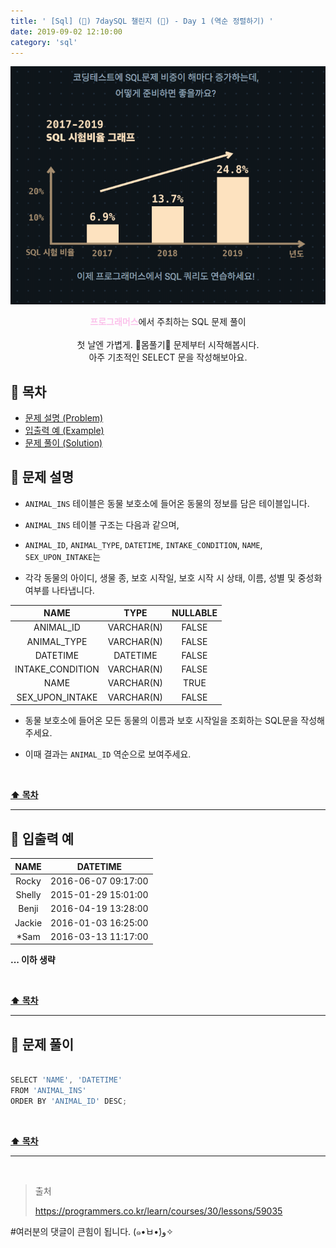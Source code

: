 ```yaml
---
title: ' [Sql] (👀) 7daySQL 챌린지 (👀) - Day 1 (역순 정렬하기) '
date: 2019-09-02 12:10:00
category: 'sql'
---
```


![](../../../assets/sql/challenge/sql.challenge.logo.png)

<center><strong style="color:#fbc2eb">프로그래머스</strong>에서 주최하는 SQL 문제 풀이</center>

<br />

<center>첫 날엔 가볍게. 💪몸풀기💪 문제부터 시작해봅시다.<br />아주 기초적인 SELECT 문을 작성해보아요.</center>

## **💎 목차**
  * [문제 설명 (Problem)](#-문제-설명)
  * [입출력 예 (Example)](#-입출력-예)
  * [문제 풀이 (Solution)](#-문제-풀이)
  
## **📕 문제 설명**

- `ANIMAL_INS` 테이블은 동물 보호소에 들어온 동물의 정보를 담은 테이블입니다.

- `ANIMAL_INS` 테이블 구조는 다음과 같으며,

- `ANIMAL_ID`, `ANIMAL_TYPE`, `DATETIME`, `INTAKE_CONDITION`, `NAME`, `SEX_UPON_INTAKE`는

- 각각 동물의 아이디, 생물 종, 보호 시작일, 보호 시작 시 상태, 이름, 성별 및 중성화 여부를 나타냅니다.

|        NAME        |    TYPE    | NULLABLE |
|:------------------:|:----------:|:--------:|
| ANIMAL_ID          | VARCHAR(N) | FALSE    |
| ANIMAL_TYPE        | VARCHAR(N) | FALSE    |
| DATETIME           | DATETIME   | FALSE    |
| INTAKE_CONDITION   | VARCHAR(N) | FALSE    |
| NAME               | VARCHAR(N) | TRUE     |
| SEX\_UPON\_INTAKE  | VARCHAR(N) | FALSE    |

- 동물 보호소에 들어온 모든 동물의 이름과 보호 시작일을 조회하는 SQL문을 작성해주세요.

- 이때 결과는 `ANIMAL_ID` 역순으로 보여주세요.

<br />

**[⬆ 목차](#-목차)**

---

## **📙 입출력 예**

|  NAME  |       DATETIME      |
|:------:|:-------------------:|
| Rocky  | 2016-06-07 09:17:00 |
| Shelly | 2015-01-29 15:01:00 |
| Benji  | 2016-04-19 13:28:00 |
| Jackie | 2016-01-03 16:25:00 |
| *Sam   | 2016-03-13 11:17:00 |

__... 이하 생략__

<br />

**[⬆ 목차](#-목차)**

---

## **📘 문제 풀이**

```js

SELECT 'NAME', 'DATETIME'
FROM 'ANIMAL_INS'
ORDER BY 'ANIMAL_ID' DESC;

```

<br />

**[⬆ 목차](#-목차)**

---

<br />

> 출처
>
> <a href="https://programmers.co.kr/learn/courses/30/lessons/59035" target="_blank">https://programmers.co.kr/learn/courses/30/lessons/59035</a>

#여러분의 댓글이 큰힘이 됩니다. (๑•̀ㅂ•́)و✧
